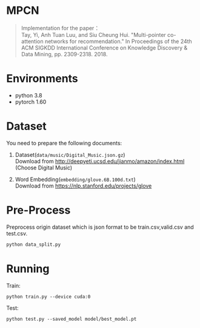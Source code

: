 MPCN
===
> Implementation for the paper：  
Tay, Yi, Anh Tuan Luu, and Siu Cheung Hui. "Multi-pointer co-attention networks for recommendation." In Proceedings of the 24th ACM SIGKDD International Conference on Knowledge Discovery & Data Mining, pp. 2309-2318. 2018.

# Environments
  + python 3.8
  + pytorch 1.60

# Dataset
  You need to prepare the following documents:  
  1. Dataset(`data/music/Digital_Music.json.gz`)  
   Download from http://deepyeti.ucsd.edu/jianmo/amazon/index.html (Choose Digital Music)
  
  2. Word Embedding(`embedding/glove.6B.100d.txt`)  
   Download from https://nlp.stanford.edu/projects/glove

# Pre-Process

Preprocess origin dataset which is json format to be train.csv,valid.csv and test.csv. 
```bash
python data_split.py
```

# Running

Train:
```
python train.py --device cuda:0
```

Test:
```
python test.py --saved_model model/best_model.pt
```
